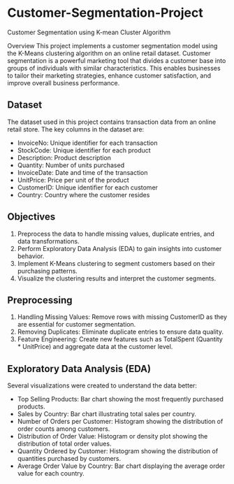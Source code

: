 # Customer-Segmentation-Project
Customer Segmentation using K-mean Cluster Algorithm 

Overview
This project implements a customer segmentation model using the K-Means clustering algorithm on an online retail dataset. Customer segmentation is a powerful marketing tool that divides a customer base into groups of individuals with similar characteristics. This enables businesses to tailor their marketing strategies, enhance customer satisfaction, and improve overall business performance.

## Dataset
The dataset used in this project contains transaction data from an online retail store. The key columns in the dataset are:

- InvoiceNo: Unique identifier for each transaction
- StockCode: Unique identifier for each product
- Description: Product description
- Quantity: Number of units purchased
- InvoiceDate: Date and time of the transaction
- UnitPrice: Price per unit of the product
- CustomerID: Unique identifier for each customer
- Country: Country where the customer resides

## Objectives
1. Preprocess the data to handle missing values, duplicate entries, and data transformations.
2. Perform Exploratory Data Analysis (EDA) to gain insights into customer behavior.
3. Implement K-Means clustering to segment customers based on their purchasing patterns.
4. Visualize the clustering results and interpret the customer segments.

## Preprocessing
1. Handling Missing Values: Remove rows with missing CustomerID as they are essential for customer segmentation.
2. Removing Duplicates: Eliminate duplicate entries to ensure data quality.
3. Feature Engineering: Create new features such as TotalSpent (Quantity * UnitPrice) and aggregate data at the customer level.

## Exploratory Data Analysis (EDA)
Several visualizations were created to understand the data better:

- Top Selling Products: Bar chart showing the most frequently purchased products.
- Sales by Country: Bar chart illustrating total sales per country.
- Number of Orders per Customer: Histogram showing the distribution of order counts among customers.
- Distribution of Order Value: Histogram or density plot showing the distribution of total order values.
- Quantity Ordered by Customer: Histogram showing the distribution of quantities purchased by customers.
- Average Order Value by Country: Bar chart displaying the average order value for each country.
